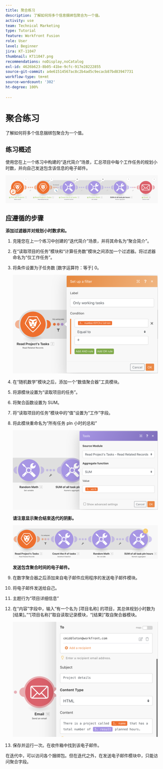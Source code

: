 ```yaml
---
title: 聚合练习
description: 了解如何将多个信息捆绑包聚合为一个值。
activity: use
team: Technical Marketing
type: Tutorial
feature: Workfront Fusion
role: User
level: Beginner
jira: KT-11047
thumbnail: KT11047.png
recommendations: noDisplay,noCatalog
exl-id: 4626b623-8b05-41be-9cfc-917e28222855
source-git-commit: a4e61514567ac8c2b4ad5c9ecacb87bd83947731
workflow-type: tm+mt
source-wordcount: '302'
ht-degree: 100%

---
```


# 聚合练习

了解如何将多个信息捆绑包聚合为一个值。

## 练习概述

使用您在上一个练习中构建的“迭代简介”场景，汇总项目中每个工作任务的规划小时数，并向自己发送包含该信息的电子邮件。

![聚合图像 1](../12-exercises/assets/aggregation-walkthrough-1.png)

## 应遵循的步骤

**添加过滤器并对规划小时数求和。**

1. 克隆您在上一个练习中创建的“迭代简介”场景，并将其命名为“聚合简介”。
1. 在“读取项目的任务”模块和“计算任务数”模块之间添加一个过滤器。将过滤器命名为“仅工作任务”。
1. 将条件设置为子任务数 [数字运算符：等于] 0。

   ![聚合图像 2](../12-exercises/assets/aggregation-walkthrough-2.png)

1. 在“随机数学”模块之后，添加一个“数值聚合器”工具模块。
1. 将源模块设置为“读取项目的任务”。
1. 将聚合函数设置为 SUM。
1. 将“读取项目的任务”模块中的“值”设置为“工作”字段。
1. 将此模块重命名为“所有任务 pln 小时的总和”

   ![聚合图像 3](../12-exercises/assets/aggregation-walkthrough-3.png)

   **请注意显示聚合结束迭代的阴影。**

   ![聚合图像 4](../12-exercises/assets/aggregation-walkthrough-4.png)

   **发送包含聚合时间的电子邮件。**

1. 在数字聚合器之后添加来自电子邮件应用程序的发送电子邮件模块。
1. 将电子邮件发送给自己。
1. 主题行为“项目详细信息”
1. 在“内容”字段中，输入“有一个名为 [项目名称] 的项目，其总体规划小时数为 [结果]。”“[项目名称]”取自读取记录模块，“[结果]”取自聚合器模块。

   ![聚合图像 5](../12-exercises/assets/aggregation-walkthrough-5.png)

1. 保存并运行一次。在收件箱中找到该电子邮件。

在迭代中，可以访问各个捆绑包。但在迭代之外，在发送电子邮件模块中，只能访问聚合字段。
